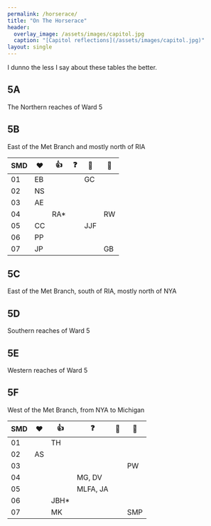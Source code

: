 ```yaml
---
permalink: /horserace/
title: "On The Horserace"
header:
  overlay_image: /assets/images/capitol.jpg
  caption: "[Capitol reflections](/assets/images/capitol.jpg)"
layout: single
---
```

I dunno the less I say about these tables the better.

## 5A
The Northern reaches of Ward 5

## 5B
East of the Met Branch and mostly north of RIA

|SMD|❤️|👍|❓|🚩|🚷|
|---|---|---|---|---|---|
|01|EB|||GC||
|02|NS|||||
|03|AE|||||
|04||RA*|||RW|
|05|CC|||JJF||
|06|PP|||||
|07|JP||||GB|

## 5C
East of the Met Branch, south of RIA, mostly north of NYA

## 5D
Southern reaches of Ward 5

## 5E
Western reaches of Ward 5

## 5F
West of the Met Branch, from NYA to Michigan

|SMD|❤️|👍|❓|🚩|🚷|
|---|---|---|---|---|---|
|01||TH||||
|02|AS|||||
|03|||||PW|
|04|||MG, DV|||
|05|||MLFA, JA|||
|06||JBH*||||
|07||MK|||SMP|